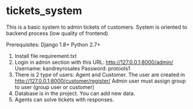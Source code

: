 # tickets_system

This is a basic system to admin tickets of customers. 
System is oriented to backend process (low quality of frontend)

Prerequisites:
Django 1.8+
Python 2.7+

1. Install file requirement.txt
2. Login in admin section with this URL: http://127.0.0.1:8000/admin/
Username: kandreyrosales Password: protools1
3. There is 2 type of users: Agent and Customer. The user are created in http://127.0.0.1:8000/customer/register/
Admin user must assign group to user (group user or customer)
4. Database is in the project. You can add new data.
5. Agents can solve tickets with responses.
